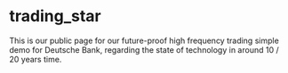 # trading_star
 This is our public page for our future-proof high frequency trading simple demo for Deutsche Bank, regarding the state of technology in around 10 / 20 years time.
